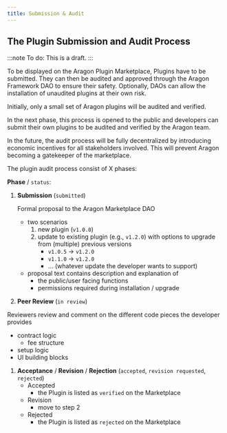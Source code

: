 ```yaml
---
title: Submission & Audit
---
```


## The Plugin Submission and Audit Process

:::note
To do: This is a draft.
:::

To be displayed on the Aragon Plugin Marketplace, Plugins have to be submitted. They can then be audited and approved through the Aragon Framework DAO to ensure their safety. Optionally, DAOs can allow the installation of unaudited plugins at their own risk.

Initially, only a small set of Aragon plugins will be audited and verified.

In the next phase, this process is opened to the public and developers can submit their own plugins to be audited and verified by the Aragon team.

In the future, the audit process will be fully decentralized by introducing economic incentives for all stakeholders involved. This will prevent Aragon becoming a gatekeeper of the marketplace.

The plugin audit process consist of X phases:

**Phase** / `status`:

1. **Submission** (`submitted`)

   Formal proposal to the Aragon Marketplace DAO

   - two scenarios
     1. new plugin (`v1.0.0`)
     2. update to existing plugin (e.g., `v1.2.0`) with options to upgrade from (multiple) previous versions
        - `v1.0.5` → `v1.2.0`
        - `v1.1.0` → `v1.2.0`
        - ... (whatever update the developer wants to support)
   - proposal text contains description and explanation of
     - the public/user facing functions
     - permissions required during installation / upgrade

2. **Peer Review** (`in review`)

Reviewers review and comment on the different code pieces the developer provides

- contract logic
  - fee structure
- setup logic
- UI building blocks

1. **Acceptance** / **Revision** / **Rejection** (`accepted`, `revision requested`, `rejected`)
   - Accepted
     - the Plugin is listed as `verified` on the Marketplace
   - Revision
     - move to step 2
   - Rejected
     - the Plugin is listed as `rejected` on the Marketplace
